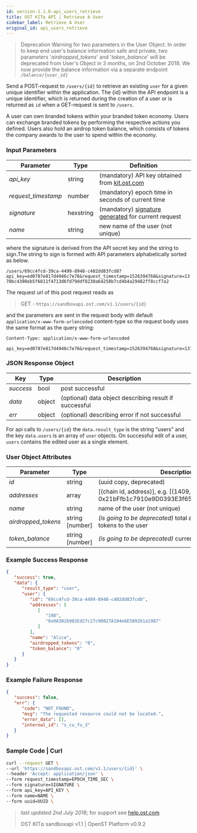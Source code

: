 ```yaml
---
id: version-1.1.0-api_users_retrieve
title: OST KIT⍺ API | Retrieve A User
sidebar_label: Retrieve A User
original_id: api_users_retrieve
---
```

> Deprecation Warning for two parameters in the User Object. 
> In order to keep end user's balance information safe and private, two parameters '_airdropped_tokens_' and '_token_balance_' will be deprecated from User's Object in 3 months, on 2nd October 2018.
> We now provide the balance information via a separate endpoint `/balance/{user_id}`

Send a POST-request to `/users/{id}` to retrieve an existing `user` for a given unique identifier within the application. The {id} within the API endpoint is a unique identifier, which is returned during the creation of a user or is returned as `id` when a GET-request is sent to `/users`.

A user can own branded tokens within your branded token economy.  Users can exchange branded tokens by performing the respective actions you defined.  Users also hold an airdrop token balance, which consists of tokens the company awards to the user to spend within the economy.

### Input Parameters

| Parameter           | Type      | Definition  |
|---------------------|-----------|--------|
| _api_key_           | string     | (mandatory) API key obtained from [kit.ost.com](https://kit.ost.com) |
| _request_timestamp_ | number    | (mandatory) epoch time in seconds of current time |
| _signature_         | hexstring | (mandatory) [<u>signature generated</u>](2_98_API_AUTHENTICATION.md) for current request |
| _name_              | string    |new name of the user (not unique) |

where the signature is derived from the API secret key and the string to sign.The string to sign is formed with API parameters alphabetically sorted as below.


`/users/69cc4fcd-39ca-4499-8948-c402dd83fcd8?api_key=ed0787e817d4946c7e76&request_timestamp=1526394768&signature=1370bc4398eb5f6811f4713d6fd79ddf8230a64258b7cd4b4a29482ff8ccf7a2`

The request url of this post request reads as

> GET - `https://sandboxapi.ost.com/v1.1/users/{id}`

and the parameters are sent in the request body with default `application/x-www-form-urlencoded` content-type so the request body uses the same format as the query string:

```
Content-Type: application/x-www-form-urlencoded

api_key=ed0787e817d4946c7e76&request_timestamp=1526394768&signature=1370bc4398eb5f6811f4713d6fd79ddf8230a64258b7cd4b4a29482ff8ccf7a2

```
### JSON Response Object

| Key        | Type   | Description      |
|------------|--------|------------|
| _success_  | bool   | post successful |
| _data_     | object | (optional) data object describing result if successful   |
| _err_      | object | (optional) describing error if not successful |

For api calls to `/users/{id}` the `data.result_type` is the string "users"
and the key `data.users` is an array of `user` objects.
On successful edit of a user, `users` contains the edited user as a single element.

### User Object Attributes

| Parameter | Type   | Description  |
|-----------|--------|--------|
| _id_      | string | (uuid copy, deprecated) |
| _addresses_    | array | [(chain id, address)], e.g. [(1409, 0x21bFfb1c7910e9D0393E3f655E921FB47F70ab56)]   |
| _name_    | string | name of the user (not unique) |
| _airdropped_tokens_ | string [number] | _(is going to be deprecated)_ total amount of airdropped tokens to the user |
| _token_balance_           | string [number] | _(is going to be deprecated)_ current balance of the user  |


### Example Success Response

```json
{
   "success": true,
   "data": {
      "result_type": "user",
      "user": {
         "id": "69cc4fcd-39ca-4499-8948-c402dd83fcd8",
         "addresses": [
            [
               "198",
               "0x0A302b902Ed27c27c90027A104e6E589261a1987"
            ]
         ],
         "name": "Alice",
         "airdropped_tokens": "0",
         "token_balance": "0"
      }
   }
}
```

### Example Failure Response

```json
{
   "success": false,
   "err": {
      "code": "NOT_FOUND",
      "msg": "The requested resource could not be located.",
      "error_data": [],
      "internal_id": "s_cu_fu_3"
   }
}
```

### Sample Code | Curl

```bash
curl --request GET \
--url 'https://sandboxapi.ost.com/v1.1/users/{id}' \
--header 'Accept: application/json' \
--form request_timestamp=EPOCH_TIME_SEC \
--form signature=SIGNATURE \
--form api_key=API_KEY \
--form name=NAME \
--form uuid=UUID \
```

>_last updated 2nd July 2018_; for support see [help.ost.com](help.ost.com)
>
> OST KIT⍺ sandboxapi v1.1 | OpenST Platform v0.9.2
